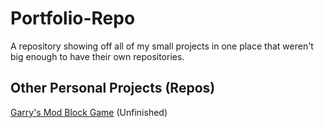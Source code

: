 # Portfolio-Repo
 A repository showing off all of my small projects in one place that weren't big enough to have their own repositories.
 
 ## Other Personal Projects (Repos)
[Garry's Mod Block Game](https://github.com/OctothorpeObelus/gmod-block-game) (Unfinished)
